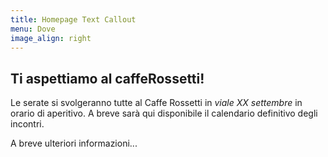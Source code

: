 ```yaml
---
title: Homepage Text Callout
menu: Dove
image_align: right
---
```


## **Ti aspettiamo** al caffeRossetti!

Le serate si svolgeranno tutte al Caffe Rossetti in _viale XX settembre_ in orario di aperitivo. A breve sarà qui disponibile il calendario definitivo degli incontri. 

A breve ulteriori informazioni...
